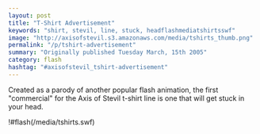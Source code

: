 ```yaml
---
layout: post
title: "T-Shirt Advertisement"
keywords: "shirt, stevil, line, stuck, headflashmediatshirtsswf"
image: "http://axisofstevil.s3.amazonaws.com/media/tshirts_thumb.png"
permalink: "/p/tshirt-advertisement"
summary: "Originally published Tuesday March, 15th 2005"
category: flash
hashtag: "#axisofstevil_tshirt-advertisement"
---
```


Created as a parody of another popular flash animation, the first "commercial" for the Axis of Stevil t-shirt line is one that will get stuck in your head.

!#flash(/media/tshirts.swf)
